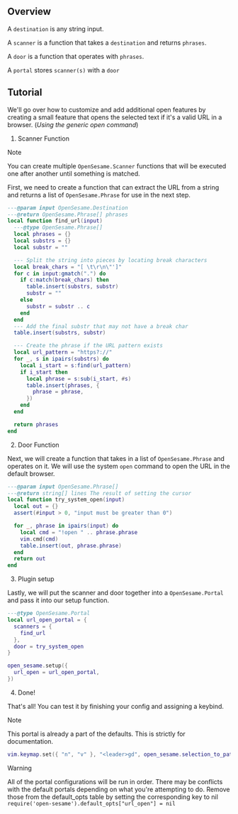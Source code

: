 ## Overview

A `destination` is any string input.

A `scanner` is a function that takes a `destination` and returns `phrases`.

A `door` is a function that operates with `phrases`.

A `portal` stores `scanner(s)` with a `door`

## Tutorial

We'll go over how to customize and add additional open features by creating a
small feature that opens the selected text if it's a valid URL in a browser. (*Using the generic open command*)

1. Scanner Function

> [!NOTE]
> You can create multiple `OpenSesame.Scanner` functions that will be executed
> one after another until something is matched.

First, we need to create a function that can extract the URL from a string and
returns a list of `OpenSesame.Phrase` for use in the next step.

```lua
---@param input OpenSesame.Destination
---@return OpenSesame.Phrase[] phrases
local function find_url(input)
  ---@type OpenSesame.Phrase[]
  local phrases = {}
  local substrs = {}
  local substr = ""

  --- Split the string into pieces by locating break characters
  local break_chars = "[ \t\r\n\"']"
  for c in input:gmatch(".") do
    if c:match(break_chars) then
      table.insert(substrs, substr)
      substr = ""
    else
      substr = substr .. c
    end
  end
  --- Add the final substr that may not have a break char
  table.insert(substrs, substr)

  --- Create the phrase if the URL pattern exists
  local url_pattern = "https?://"
  for _, s in ipairs(substrs) do
    local i_start = s:find(url_pattern)
    if i_start then
      local phrase = s:sub(i_start, #s)
      table.insert(phrases, {
        phrase = phrase,
      })
    end
  end

  return phrases
end
```


2. Door Function

Next, we will create a function that takes in a list of `OpenSesame.Phrase` and
operates on it. We will use the system `open` command to open the URL in the
default browser.


```lua
---@param input OpenSesame.Phrase[]
---@return string[] lines The result of setting the cursor
local function try_system_open(input)
  local out = {}
  assert(#input > 0, "input must be greater than 0")

  for _, phrase in ipairs(input) do
    local cmd = "!open " .. phrase.phrase
    vim.cmd(cmd)
    table.insert(out, phrase.phrase)
  end
  return out
end
```

3. Plugin setup

Lastly, we will put the scanner and door together into a `OpenSesame.Portal` and
pass it into our setup function.

```lua
---@type OpenSesame.Portal
local url_open_portal = {
  scanners = {
    find_url
  },
  door = try_system_open
}

open_sesame.setup({
  url_open = url_open_portal,
})
```

4. Done!

That's all! You can test it by finishing your config and assigning a keybind. 
> [!NOTE]
> This portal is already a part of the defaults. This is strictly for
> documentation.

```lua
vim.keymap.set({ "n", "v" }, "<leader>gd", open_sesame.selection_to_path, { noremap = true })
```

> [!WARNING]
> All of the portal configurations will be run in order. There may be conflicts
> with the default portals depending on what you're attempting to do. 
> Remove those from the default_opts table by setting the corresponding key to
> nil
> `require('open-sesame').default_opts["url_open"] = nil`

